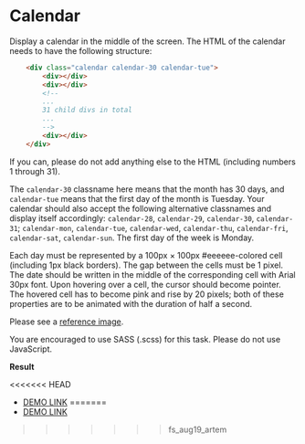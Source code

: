# Calendar

Display a calendar in the middle of the screen. The HTML of the calendar needs to have the following structure:

```html
    <div class="calendar calendar-30 calendar-tue">
        <div></div>
        <div></div>
        <!--
        ...
        31 child divs in total
        ...
        -->
        <div></div>
    </div>
```

If you can, please do not add anything else to the HTML (including numbers 1 through 31).

The `calendar-30` classname here means that the month has 30 days, and `calendar-tue` means that the first day of the month is Tuesday.
Your calendar should also accept the following alternative classnames and display itself accordingly: `calendar-28`, `calendar-29`, `calendar-30`, `calendar-31`; `calendar-mon`, `calendar-tue`, `calendar-wed`, `calendar-thu`, `calendar-fri`, `calendar-sat`, `calendar-sun`. The first day of the week is Monday.

Each day must be represented by a 100px × 100px #eeeeee-colored cell (including 1px black borders). The gap between the cells must be 1 pixel. The date should be written in the middle of the corresponding cell with Arial 30px font.
Upon hovering over a cell, the cursor should become pointer. The hovered cell has to become pink and rise by 20 pixels; both of these properties are to be animated with the duration of half a second.

Please see a [reference image](reference.png).

You are encouraged to use SASS (.scss) for this task. Please do not use JavaScript.

**Result**

<<<<<<< HEAD
- [DEMO LINK](https://crazynoodl.github.io/markup_calendar/)
=======
- [DEMO LINK](https://crazynoodl.github.io/markup_calendar/)
>>>>>>> fs_aug19_artem
